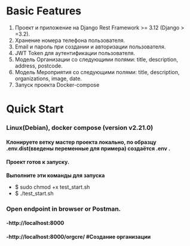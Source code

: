 
# **Basic Features**
1. Проект и приложение на Django Rest Framework >= 3.12 (Django > =3.2).
2. Хранение номера телефона пользователя.
3. Email и пароль при создании и авторизации пользователя.
4. JWT Token для аутентификации пользователя.
5. Модель Организации со следующими полями: title, description, address, postcode.
6. Модель Мероприятия со следующими полями: title, description, organizations, image, date.
7. Запуск проекта Docker-compose

# **Quick Start**
### Linux(Debian), docker compose (version v2.21.0)
#### Клонируете ветку мастер проекта локально, по образцу .env.dist(введены переменные для примера) создаётся .env . 
#### Проект готов к запуску.

**Выполните эти команды для запуска** 
- $ sudo chmod +x test_start.sh
- $ ./test_start.sh

###  Open endpoint in browser or Postman.
#### -http://localhost:8000
#### -http://localhost:8000/orgcre/ #Создание организации